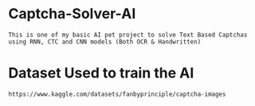 # Captcha-Solver-AI
```
This is one of my basic AI pet project to solve Text Based Captchas using RNN, CTC and CNN models (Both OCR & Handwritten)
```
# Dataset Used to train the AI
```
https://www.kaggle.com/datasets/fanbyprinciple/captcha-images
```

